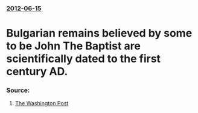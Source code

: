 ### [2012-06-15](/news/2012/06/15/index.md)

# Bulgarian remains believed by some to be John The Baptist are scientifically dated to the first century AD. 




### Source:

1. [The Washington Post](http://www.washingtonpost.com/world/middle_east/relics-attributed-to-john-the-baptist-dated-to-1st-century-dna-points-to-middle-east-origin/2012/06/15/gJQApZiAfV_story.html)

